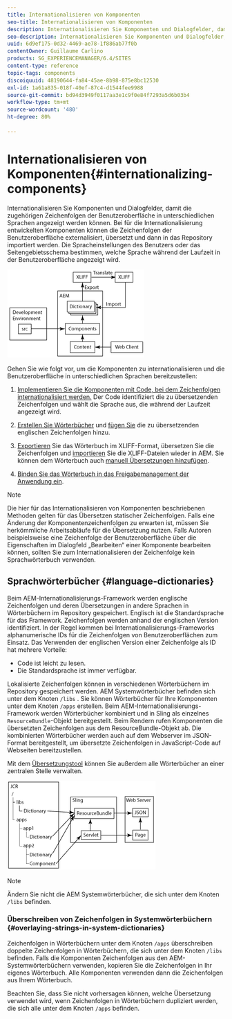 ```yaml
---
title: Internationalisieren von Komponenten
seo-title: Internationalisieren von Komponenten
description: Internationalisieren Sie Komponenten und Dialogfelder, damit die zugehörigen Zeichenfolgen der Benutzeroberfläche in unterschiedlichen Sprachen angezeigt werden können.
seo-description: Internationalisieren Sie Komponenten und Dialogfelder, damit die zugehörigen Zeichenfolgen der Benutzeroberfläche in unterschiedlichen Sprachen angezeigt werden können.
uuid: 6d9ef175-0d32-4469-ae78-1f886ab77f0b
contentOwner: Guillaume Carlino
products: SG_EXPERIENCEMANAGER/6.4/SITES
content-type: reference
topic-tags: components
discoiquuid: 48190644-fa84-45ae-8b98-875e8bc12530
exl-id: 1a61a835-018f-40ef-87c4-d1544fee9988
source-git-commit: bd94d3949f0117aa3e1c9f0e84f7293a5d6b03b4
workflow-type: tm+mt
source-wordcount: '480'
ht-degree: 80%

---
```


# Internationalisieren von Komponenten{#internationalizing-components}

Internationalisieren Sie Komponenten und Dialogfelder, damit die zugehörigen Zeichenfolgen der Benutzeroberfläche in unterschiedlichen Sprachen angezeigt werden können. Bei für die Internationalisierung entwickelten Komponenten können die Zeichenfolgen der Benutzeroberfläche externalisiert, übersetzt und dann in das Repository importiert werden. Die Spracheinstellungen des Benutzers oder das Seitengebietsschema bestimmen, welche Sprache während der Laufzeit in der Benutzeroberfläche angezeigt wird. 

![chlimage_1-9](assets/chlimage_1-9.png)

Gehen Sie wie folgt vor, um die Komponenten zu internationalisieren und die Benutzeroberfläche in unterschiedlichen Sprachen bereitzustellen:

1. [Implementieren Sie die Komponenten mit Code, bei dem Zeichenfolgen internationalisiert werden.](/help/sites-developing/i18n-dev.md) Der Code identifiziert die zu übersetzenden Zeichenfolgen und wählt die Sprache aus, die während der Laufzeit angezeigt wird.
1. [Erstellen Sie Wörterbücher](/help/sites-developing/i18n-translator.md#creating-a-dictionary) und [fügen Sie](/help/sites-developing/i18n-translator.md#adding-changing-and-removing-strings) die zu übersetzenden englischen Zeichenfolgen hinzu.

1. [Exportieren](/help/sites-developing/i18n-translator.md#exporting-a-dictionary) Sie das Wörterbuch im XLIFF-Format, übersetzen Sie die Zeichenfolgen und [importieren](/help/sites-developing/i18n-translator.md#importing-a-dictionary) Sie die XLIFF-Dateien wieder in AEM. Sie können dem Wörterbuch auch [manuell Übersetzungen hinzufügen](/help/sites-developing/i18n-translator.md#editing-translated-strings).

1. [Binden Sie das Wörterbuch in das Freigabemanagement der Anwendung ein](/help/sites-developing/i18n-translator.md#publishing-dictionaries).

>[!NOTE]
>
>Die hier für das Internationalisieren von Komponenten beschriebenen Methoden gelten für das Übersetzen statischer Zeichenfolgen. Falls eine Änderung der Komponentenzeichenfolgen zu erwarten ist, müssen Sie herkömmliche Arbeitsabläufe für die Übersetzung nutzen. Falls Autoren beispielsweise eine Zeichenfolge der Benutzeroberfläche über die Eigenschaften im Dialogfeld „Bearbeiten“ einer Komponente bearbeiten können, sollten Sie zum Internationalisieren der Zeichenfolge kein Sprachwörterbuch verwenden.

## Sprachwörterbücher {#language-dictionaries}

Beim AEM-Internationalisierungs-Framework werden englische Zeichenfolgen und deren Übersetzungen in andere Sprachen in Wörterbüchern im Repository gespeichert. Englisch ist die Standardsprache für das Framework. Zeichenfolgen werden anhand der englischen Version identifiziert. In der Regel kommen bei Internationalisierungs-Frameworks alphanumerische IDs für die Zeichenfolgen von Benutzeroberflächen zum Einsatz. Das Verwenden der englischen Version einer Zeichenfolge als ID hat mehrere Vorteile:

* Code ist leicht zu lesen.
* Die Standardsprache ist immer verfügbar.

Lokalisierte Zeichenfolgen können in verschiedenen Wörterbüchern im Repository gespeichert werden. AEM Systemwörterbücher befinden sich unter dem Knoten `/libs` . Sie können Wörterbücher für Ihre Komponenten unter dem Knoten `/apps` erstellen. Beim AEM-Internationalisierungs-Framework werden Wörterbücher kombiniert und in Sling als einzelnes `ResourceBundle`-Objekt bereitgestellt. Beim Rendern rufen Komponenten die übersetzten Zeichenfolgen aus dem ResourceBundle-Objekt ab. Die kombinierten Wörterbücher werden auch auf dem Webserver im JSON-Format bereitgestellt, um übersetzte Zeichenfolgen in JavaScript-Code auf Webseiten bereitzustellen.

Mit dem [Übersetzungstool](/help/sites-developing/i18n-translator.md) können Sie außerdem alle Wörterbücher an einer zentralen Stelle verwalten.

![chlimage_1-10](assets/chlimage_1-10.png)

>[!NOTE]
>
>Ändern Sie nicht die AEM Systemwörterbücher, die sich unter dem Knoten `/libs` befinden.

### Überschreiben von Zeichenfolgen in Systemwörterbüchern {#overlaying-strings-in-system-dictionaries}

Zeichenfolgen in Wörterbüchern unter dem Knoten `/apps` überschreiben doppelte Zeichenfolgen in Wörterbüchern, die sich unter dem Knoten `/libs` befinden. Falls die Komponenten Zeichenfolgen aus den AEM-Systemwörterbüchern verwenden, kopieren Sie die Zeichenfolgen in Ihr eigenes Wörterbuch. Alle Komponenten verwenden dann die Zeichenfolgen aus Ihrem Wörterbuch.

Beachten Sie, dass Sie nicht vorhersagen können, welche Übersetzung verwendet wird, wenn Zeichenfolgen in Wörterbüchern dupliziert werden, die sich alle unter dem Knoten `/apps` befinden.
